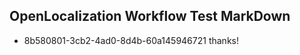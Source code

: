 ## OpenLocalization Workflow Test MarkDown
* 8b580801-3cb2-4ad0-8d4b-60a145946721 thanks!

<!--HONumber=Jul16_HO3-->


